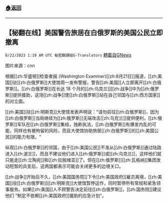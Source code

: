 ###  [:house:返回](README.md)
---


## 【秘翻在线】美国警告旅居在白俄罗斯的美国公民立即撤离
`8/22/2023 1:19 AM UTC 秘密翻譯組G-Translators` [轉載自GNews](https://gnews.org/articles/1580758)

图片来源：cnn

根据[[zh:华盛顿]]检查者报 (Washington Examiner)[[zh:8月21日]]报道，[[zh:美国]]驻[[zh:白俄罗斯]]大使馆周一发布警报，警告[[zh:美国]]人立即离开[[zh:白俄罗斯]]。[[zh:白俄罗斯]]在长达 18 个月的[[zh:乌克兰]][[zh:战争]]中为[[zh:俄罗斯]]提供援助，这场[[zh:战争]]使[[zh:白俄罗斯]]站在自己邻国与[[zh:西方国家]]的对立面。

[[zh:美国]]驻[[zh:明斯克]]大使馆发表声明说："请勿前往[[zh:白俄罗斯]]，因为[[zh:白俄罗斯]]当局继续为[[zh:俄罗斯]]无端攻击[[zh:乌克兰]]提供便利，[[zh:俄罗斯]]军队在[[zh:白俄罗斯]]集结，独断执法，[[zh:白俄罗斯]]有爆发内乱的可能，同样也有被拘留的风险，而且大使馆协助旅居[[zh:白俄罗斯]]的[[zh:美国公民]]的能力有限。“

纵观[[zh:白俄罗斯]]的邻国，由于[[zh:美国公民]]不准从[[zh:白俄罗斯]]通过陆路进入[[zh:波兰]]，而且不建议他们进入[[zh:俄罗斯]]或[[zh:乌克兰]]，这样他们就只能走[[zh:立陶宛]]和[[zh:拉脱维亚]]了。但在[[zh:俄罗斯]][[zh:瓦格纳]]集团发动短暂的兵变后，这两国都表示可能会关闭更多的边境关口。

[[zh:战争]]开始后不久，[[zh:美国国务院]]下令[[zh:美国政府]]雇员离境，[[zh:美国]]驻[[zh:白俄罗斯]][[zh:明斯克]]大使馆暂停运作，同时暂停所有常规和紧急领事服务。如果[[zh:美国]]人不顾警告决定前往[[zh:白俄罗斯]]，[[zh:国务院]]建议他们 "制定不依赖[[zh:美国政府]]援助的应急计划"。
